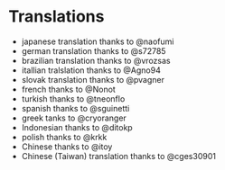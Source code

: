# Translations

  * japanese translation thanks to @naofumi
  * german translation thanks to @s72785
  * brazilian translation thanks to @vrozsas
  * itallian tralslation thanks to @Agno94
  * slovak translation thanks to @pvagner
  * french thanks to @Nonot
  * turkish thanks to @tneonflo
  * spanish thanks to @sguinetti
  * greek tanks to @cryoranger
  * Indonesian thanks to @ditokp
  * polish thanks to @krkk
  * Chinese thanks to @itoy
  * Chinese (Taiwan) translation thanks to @cges30901
